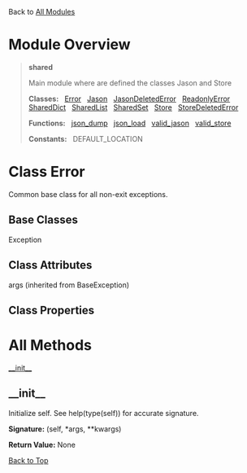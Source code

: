 Back to [All Modules](https://github.com/pyrustic/shared/blob/master/docs/modules/README.md#readme)

# Module Overview

> **shared**
> 
> Main module where are defined the classes Jason and Store
>
> **Classes:** &nbsp; [Error](https://github.com/pyrustic/shared/blob/master/docs/modules/content/shared/content/classes/Error.md#class-error) &nbsp; [Jason](https://github.com/pyrustic/shared/blob/master/docs/modules/content/shared/content/classes/Jason.md#class-jason) &nbsp; [JasonDeletedError](https://github.com/pyrustic/shared/blob/master/docs/modules/content/shared/content/classes/JasonDeletedError.md#class-jasondeletederror) &nbsp; [ReadonlyError](https://github.com/pyrustic/shared/blob/master/docs/modules/content/shared/content/classes/ReadonlyError.md#class-readonlyerror) &nbsp; [SharedDict](https://github.com/pyrustic/shared/blob/master/docs/modules/content/shared/content/classes/SharedDict.md#class-shareddict) &nbsp; [SharedList](https://github.com/pyrustic/shared/blob/master/docs/modules/content/shared/content/classes/SharedList.md#class-sharedlist) &nbsp; [SharedSet](https://github.com/pyrustic/shared/blob/master/docs/modules/content/shared/content/classes/SharedSet.md#class-sharedset) &nbsp; [Store](https://github.com/pyrustic/shared/blob/master/docs/modules/content/shared/content/classes/Store.md#class-store) &nbsp; [StoreDeletedError](https://github.com/pyrustic/shared/blob/master/docs/modules/content/shared/content/classes/StoreDeletedError.md#class-storedeletederror)
>
> **Functions:** &nbsp; [json\_dump](https://github.com/pyrustic/shared/blob/master/docs/modules/content/shared/content/functions.md#json_dump) &nbsp; [json\_load](https://github.com/pyrustic/shared/blob/master/docs/modules/content/shared/content/functions.md#json_load) &nbsp; [valid\_jason](https://github.com/pyrustic/shared/blob/master/docs/modules/content/shared/content/functions.md#valid_jason) &nbsp; [valid\_store](https://github.com/pyrustic/shared/blob/master/docs/modules/content/shared/content/functions.md#valid_store)
>
> **Constants:** &nbsp; DEFAULT_LOCATION

# Class Error
Common base class for all non-exit exceptions.

## Base Classes
Exception

## Class Attributes
args (inherited from BaseException)

## Class Properties


# All Methods
[\_\_init\_\_](#__init__)

## \_\_init\_\_
Initialize self.  See help(type(self)) for accurate signature.



**Signature:** (self, \*args, \*\*kwargs)



**Return Value:** None

[Back to Top](#module-overview)



